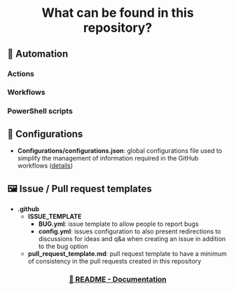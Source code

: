 <p align="center">
    <h1 align="center">
        What can be found in this repository?
    </h1>
</p>

## 🚀 Automation

### Actions

### Workflows

### PowerShell scripts

## 🧾 Configurations

- **Configurations/configurations.json**: global configurations file used to simplify the management of information required in the GitHub workflows ([details](./Repository-Setup.md#5---update-global-configurations))

## 🖼 Issue / Pull request templates

- **.github**
   - **ISSUE_TEMPLATE**
      - **BUG.yml**: issue template to allow people to report bugs
      - **config.yml**: issues configuration to also present redirections to discussions for ideas and q&a when creating an issue in addition to the bug option
   - **pull_request_template.md**: pull request template to have a minimum of consistency in the pull requests created in this repository

<h3 align="center">
  <a href="../README.md#-documentation">🏡 README - Documentation</a>
</h3>